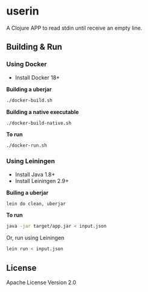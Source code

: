 # userin

A Clojure APP to read stdin until receive an empty line.

## Building & Run

### Using Docker

- Install Docker 18+

**Building a uberjar**

```bash
./docker-build.sh
```

**Building a native executable**

```bash
./docker-build-native.sh
```

**To run**

```bash
./docker-run.sh
```

### Using Leiningen

- Install Java 1.8+
- Install Leiningen 2.9+

**Builing a uberjar**

```bash
lein do clean, uberjar
```

**To run**

```bash
java -jar target/app.jar < input.json
```

Or, run using Leiningen

```bash
lein run < input.json
```

## License

Apache License Version 2.0
